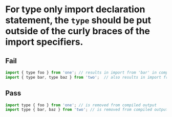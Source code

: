 # For type only import declaration statement, the `type` should be put outside of the curly braces of the import specifiers.

## Fail

```js
import { type foo } from 'one'; // results in import from 'bar' in compiled output
import { type bar, type baz } from 'two';  // also results in import from 'bar' in compiled output
```

## Pass

```js
import type { foo } from 'one'; // is removed from compiled output
import type { bar, baz } from 'two'; // is removed from compiled output
```
